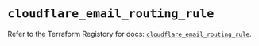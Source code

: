 # `cloudflare_email_routing_rule`

Refer to the Terraform Registory for docs: [`cloudflare_email_routing_rule`](https://www.terraform.io/docs/providers/cloudflare/r/email_routing_rule).
